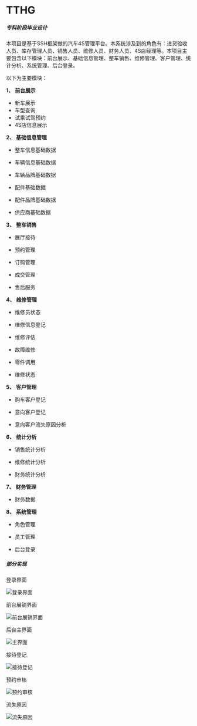 # TTHG

##### 专科阶段毕业设计

本项目是基于SSH框架做的汽车4S管理平台。本系统涉及到的角色有：进货验收人员、库存管理人员、销售人员、维修人员、财务人员、4S店经理等。本项目主要包含以下模块：前台展示、基础信息管理、整车销售、维修管理、客户管理、统计分析、系统管理、后台登录。

以下为主要模块： 

**1、**  **前台展示**

-  新车展示
- 车型查询
-  试乘试驾预约
-  4S店信息展示

**2、**  **基础信息管理**

- 整车信息基础数据

- 车辆信息基础数据

- 车辆品牌基础数据

- 配件基础数据

- 配件品牌基础数据

- 供应商基础数据

**3、**  **整车销售**

- 展厅接待

- 预约管理

- 订购管理

- 成交管理

- 售后服务

**4、**  **维修管理**

- 维修员状态

- 维修信息登记

- 维修评估

- 故障维修

- 零件调用

- 维修状态

**5、**  **客户管理**

- 购车客户登记

- 意向客户登记

- 意向客户流失原因分析

**6、**  **统计分析**

- 销售统计分析

- 维修统计分析

- 财务统计分析

**7、**  **财务管理**

- 财务数据

**8、**  **系统管理**

- 角色管理

- 员工管理

- 后台登录

##### 部分实现

登录界面

![登录界面](http://otmfpj0s2.bkt.clouddn.com/tthg/5.png)

前台展销界面

![前台展销界面](http://otmfpj0s2.bkt.clouddn.com/tthg/6.png)

后台主界面

![主界面](http://otmfpj0s2.bkt.clouddn.com/tthg/1.png)

接待登记

![接待登记](http://otmfpj0s2.bkt.clouddn.com/tthg/2.png)

预约审核

![预约审核](http://otmfpj0s2.bkt.clouddn.com/tthg/3.png)

流失原因

![流失原因](http://otmfpj0s2.bkt.clouddn.com/tthg/4.png)



